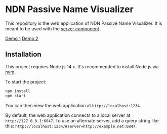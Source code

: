 # NDN Passive Name Visualizer

This repository is the web application of NDN Passive Name Visualizer.
It is meant to be used with the [server component](https://github.com/10th-ndn-hackathon/namevis).

[Demo 1](https://www.youtube.com/watch?v=1QVkj-g2x00&feature=youtu.be)
[Demo 2](https://www.youtube.com/watch?v=67lUnYzwv-0&feature=youtu.be)

## Installation

This project requires Node.js 14.x.
It's recommended to install Node.js via [nvm](https://github.com/nvm-sh/nvm).

To start the project:

```bash
npm install
npm start
```

You can then view the web application at `http://localhost:1234`.

By default, the web application connects to a local server at `http://127.0.0.1:6847`.
To use an alternate server, add a query string like this: `http://localhost:1234/#server=http://example.net:6847`.
